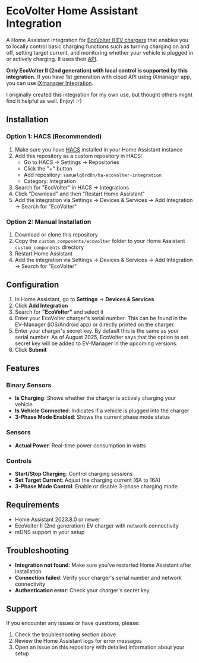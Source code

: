 # EcoVolter Home Assistant Integration

A Home Assistant integration for [EcoVolter II EV chargers](https://www.ecovolter.com/) that enables you to locally control basic charging functions such as turning charging on and off, setting target current, and monitoring whether your vehicle is plugged in or actively charging. It uses their [API](https://asnplus.github.io/revc-charger-local-api-documentation/).

**Only EcoVolter II (2nd generation) with local control is supported by this integration.** If you have 1st generation with cloud API using iXmanager app, you can use [iXmanager Integration](https://github.com/kubacizek/home-assistant-ixmanager).

I originally created this integration for my own use, but thought others might find it helpful as well. Enjoy! :-)

## Installation

### Option 1: HACS (Recommended)

1. Make sure you have [HACS](https://hacs.xyz/) installed in your Home Assistant instance
2. Add this repository as a custom repository in HACS:
   - Go to HACS → Settings → Repositories
   - Click the "+" button
   - Add repository: `samuelg0rd0n/ha-ecovolter-integration`
   - Category: Integration
3. Search for "EcoVolter" in HACS → Integrations
4. Click "Download" and then "Restart Home Assistant"
5. Add the integration via Settings → Devices & Services → Add Integration → Search for "EcoVolter"

### Option 2: Manual Installation

1. Download or clone this repository
2. Copy the `custom_components/ecovolter` folder to your Home Assistant `custom_components` directory
3. Restart Home Assistant
4. Add the integration via Settings → Devices & Services → Add Integration → Search for "EcoVolter"

## Configuration

1. In Home Assistant, go to **Settings** → **Devices & Services**
2. Click **Add Integration**
3. Search for **"EcoVolter"** and select it
4. Enter your EcoVolter charger's serial number. This can be found in the EV-Manager (iOS/Android app) or directly printed on the charger.
5. Enter your charger's secret key. By default this is the same as your serial number. As of August 2025, EcoVolter says that the option to set secret key will be added to EV-Manager in the upcoming versions.
6. Click **Submit**

## Features

### Binary Sensors
- **Is Charging**: Shows whether the charger is actively charging your vehicle
- **Is Vehicle Connected**: Indicates if a vehicle is plugged into the charger
- **3-Phase Mode Enabled**: Shows the current phase mode status

### Sensors
- **Actual Power**: Real-time power consumption in watts

### Controls
- **Start/Stop Charging**: Control charging sessions
- **Set Target Current**: Adjust the charging current (6A to 16A)
- **3-Phase Mode Control**: Enable or disable 3-phase charging mode

## Requirements

- Home Assistant 2023.8.0 or newer
- EcoVolter II (2nd generation) EV charger with network connectivity
- mDNS support in your setup

## Troubleshooting

- **Integration not found**: Make sure you've restarted Home Assistant after installation
- **Connection failed**: Verify your charger's serial number and network connectivity
- **Authentication error**: Check your charger's secret key

## Support

If you encounter any issues or have questions, please:
1. Check the troubleshooting section above
2. Review the Home Assistant logs for error messages
3. Open an issue on this repository with detailed information about your setup
